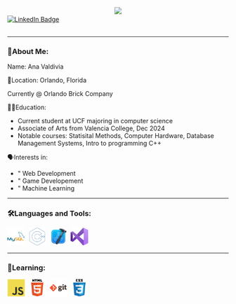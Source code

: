 <div id="header" align="center">
  <img src="https://i.giphy.com/media/v1.Y2lkPTc5MGI3NjExZnRraWxxN20zcGd3Zng2Y3FqZW1qeXFodjdxbGVpOGwwOHI5enkxMCZlcD12MV9pbnRlcm5hbF9naWZfYnlfaWQmY3Q9Zw/bSgKBZKCxh8Iqlwxne/giphy.gif" width="200"/>
</div>
<div id="badges">
  <a href="www.linkedin.com/in/ana-valdivia-7952b0312">
    <img src="https://img.shields.io/badge/LinkedIn-blue?logo=linkedin&logoColor=white&style=for-the-badge" alt="LinkedIn Badge"/>
  </a>
</div>
<img src="https://komarev.com/ghpvc/?username=d0rit03&style=flat-square&color=blue" alt=""/>

---

### 🔭About Me:
Name: Ana Valdivia

📍Location: Orlando, Florida

Currently @ Orlando Brick Company

🧑‍🏫Education:
- Current student at UCF majoring in computer science
- Associate of Arts from Valencia College, Dec 2024
- Notable courses: Statisital Methods, Computer Hardware, Database Management Systems, Intro to programming C++

🗣️Interests in:
  - " Web Development
  - " Game Developement
  - " Machine Learning

---

### 🛠️Languages and Tools: 
<div>
  <img src="https://github.com/devicons/devicon/blob/master/icons/mysql/mysql-original-wordmark.svg" title="MySQL" alt="MySQL" width="40" height="40"/>&nbsp;
  <img src="https://github.com/devicons/devicon/blob/master/icons/cplusplus/cplusplus-line.svg" title="C++" alt="C++" width="40" height="40"/>&nbsp;
  <img src="https://github.com/devicons/devicon/blob/master/icons/xcode/xcode-original.svg" title="xcode" alt="xcode" width="40" height="40"/>&nbsp;
  <img src="https://github.com/devicons/devicon/blob/master/icons/visualstudio/visualstudio-original.svg" title="Visual Studio" alt="Visual Studio" width="40" height="40"/>&nbsp;
</div>

---

### 🧠Learning:
<div>
<img src="https://github.com/devicons/devicon/blob/master/icons/javascript/javascript-original.svg" title="JavaScript" alt="JavaScript" height="40" width="40"/>&nbsp;
<img src="https://github.com/devicons/devicon/blob/master/icons/html5/html5-original-wordmark.svg" title="HTML5" alt="HTML5" height="40" width="40"/>&nbsp;
<img src="https://github.com/devicons/devicon/blob/master/icons/git/git-original-wordmark.svg" title="git" alt="git" height="40" width="40"/>&nbsp;
<img src="https://github.com/devicons/devicon/blob/master/icons/css3/css3-original-wordmark.svg" title="CSS3" alt="CSS3" height="40" width="40"/>&nbsp;
</div>


